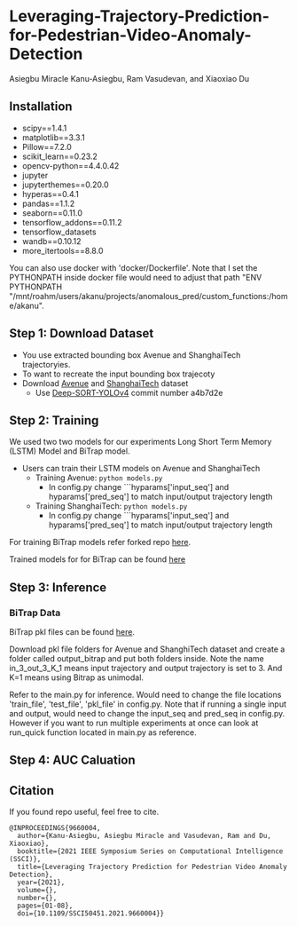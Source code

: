 # Leveraging-Trajectory-Prediction-for-Pedestrian-Video-Anomaly-Detection
Asiegbu Miracle Kanu-Asiegbu, Ram Vasudevan, and Xiaoxiao Du 

## Installation 
  * scipy==1.4.1 
  * matplotlib==3.3.1 
  * Pillow==7.2.0 
  * scikit_learn==0.23.2
  * opencv-python==4.4.0.42
  * jupyter 
  * jupyterthemes==0.20.0 
  * hyperas==0.4.1 
  * pandas==1.1.2
  * seaborn==0.11.0
  * tensorflow_addons==0.11.2
  * tensorflow_datasets
  * wandb==0.10.12
  * more_itertools==8.8.0 


 You can also use docker with 'docker/Dockerfile'. Note that I set the PYTHONPATH inside docker file would need to adjust that path
 "ENV PYTHONPATH "/mnt/roahm/users/akanu/projects/anomalous_pred/custom_functions:/home/akanu".

 
 ## Step 1: Download Dataset
 * You use extracted bounding box Avenue and ShanghaiTech trajectoryies.
 * To want to recreate the input bounding box trajecoty 
 * Download [Avenue](http://www.cse.cuhk.edu.hk/leojia/projects/detectabnormal/dataset.html) and [ShanghaiTech](https://svip-lab.github.io/dataset/campus_dataset.html) dataset 
   * Use [Deep-SORT-YOLOv4](https://github.com/LeonLok/Deep-SORT-YOLOv4/tree/a4b7d2e1263e6f1af63381a24436c5db5a4b6e91) commit number a4b7d2e
  
 ## Step 2: Training
 We used two two models for our experiments Long Short Term Memory (LSTM) Model and BiTrap model.
 * Users can train their LSTM models on Avenue and ShanghaiTech
   * Training Avenue:  ```python models.py ``` 
     * In config.py change ```hyparams['input_seq'] and hyparams['pred_seq'] to match input/output trajectory length
   * Training ShanghaiTech:  ```python models.py ``` 
     * In config.py change ```hyparams['input_seq'] and hyparams['pred_seq'] to match input/output trajectory length
 
 For training BiTrap models refer forked repo [here](https://github.com/akanuasiegbu/bidireaction-trajectory-prediction).
 
 Trained models for for BiTrap can be found [here](https://drive.google.com/drive/folders/1942GF9FIzoqTVOHyW2Qo86s3R1OOSnsg?usp=sharing) 
 
 
 ## Step 3: Inference 
 
 ### BiTrap Data
 BiTrap pkl files can be found [here](https://drive.google.com/drive/folders/1m7dEs0z3P4nJDUgPCFzkMz8rJ9l0WJmB?usp=sharing).
 
 Download pkl file folders for Avenue and ShanghiTech dataset and create a folder called output_bitrap and put both folders inside. 
 Note the name in_3_out_3_K_1 means input trajectory and output trajectory is set to 3. And K=1 means using Bitrap as unimodal.
 
 Refer to the main.py for inference. Would need to change the file locations 'train_file', 'test_file', 'pkl_file' in config.py. Note that if running a single input and output, would need to change the input_seq and pred_seq in config.py. However if you want to run multiple experiments at once can look at run_quick function located in main.py as reference. 
 
 ## Step 4: AUC Caluation 
 
 ## Citation 
If you found repo useful, feel free to cite.
```
@INPROCEEDINGS{9660004,
  author={Kanu-Asiegbu, Asiegbu Miracle and Vasudevan, Ram and Du, Xiaoxiao},
  booktitle={2021 IEEE Symposium Series on Computational Intelligence (SSCI)}, 
  title={Leveraging Trajectory Prediction for Pedestrian Video Anomaly Detection}, 
  year={2021},
  volume={},
  number={},
  pages={01-08},
  doi={10.1109/SSCI50451.2021.9660004}}
```

